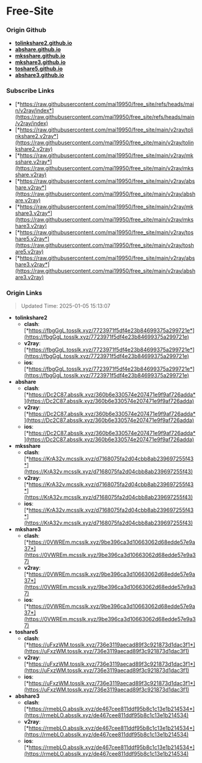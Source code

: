 # Free-Site

### Origin Github

- [**tolinkshare2.github.io**](https://github.com/tolinkshare2/tolinkshare2.github.io)
- [**abshare.github.io**](https://github.com/abshare/abshare.github.io)
- [**mksshare.github.io**](https://github.com/mksshare/mksshare.github.io)
- [**mkshare3.github.io**](https://github.com/mkshare3/mkshare3.github.io)
- [**toshare5.github.io**](https://github.com/toshare5/toshare5.github.io)
- [**abshare3.github.io**](https://github.com/abshare3/abshare3.github.io)

### Subscribe Links

- [*https://raw.githubusercontent.com/mai19950/free_site/refs/heads/main/v2ray/index*](https://raw.githubusercontent.com/mai19950/free_site/refs/heads/main/v2ray/index)
- [*https://raw.githubusercontent.com/mai19950/free_site/main/v2ray/tolinkshare2.v2ray*](https://raw.githubusercontent.com/mai19950/free_site/main/v2ray/tolinkshare2.v2ray)
- [*https://raw.githubusercontent.com/mai19950/free_site/main/v2ray/mksshare.v2ray*](https://raw.githubusercontent.com/mai19950/free_site/main/v2ray/mksshare.v2ray)
- [*https://raw.githubusercontent.com/mai19950/free_site/main/v2ray/abshare.v2ray*](https://raw.githubusercontent.com/mai19950/free_site/main/v2ray/abshare.v2ray)
- [*https://raw.githubusercontent.com/mai19950/free_site/main/v2ray/mkshare3.v2ray*](https://raw.githubusercontent.com/mai19950/free_site/main/v2ray/mkshare3.v2ray)
- [*https://raw.githubusercontent.com/mai19950/free_site/main/v2ray/toshare5.v2ray*](https://raw.githubusercontent.com/mai19950/free_site/main/v2ray/toshare5.v2ray)
- [*https://raw.githubusercontent.com/mai19950/free_site/main/v2ray/abshare3.v2ray*](https://raw.githubusercontent.com/mai19950/free_site/main/v2ray/abshare3.v2ray)

### Origin Links

> Updated Time: 2025-01-05 15:13:07

- **tolinkshare2**
  - **clash**: [*https://fbgGgL.tosslk.xyz/7723971f5df4e23b84699375a299721e*](https://fbgGgL.tosslk.xyz/7723971f5df4e23b84699375a299721e)
  - **v2ray**: [*https://fbgGgL.tosslk.xyz/7723971f5df4e23b84699375a299721e*](https://fbgGgL.tosslk.xyz/7723971f5df4e23b84699375a299721e)
  - **ios**: [*https://fbgGgL.tosslk.xyz/7723971f5df4e23b84699375a299721e*](https://fbgGgL.tosslk.xyz/7723971f5df4e23b84699375a299721e)
- **abshare**
  - **clash**: [*https://Dc2C87.absslk.xyz/360b6e330574e207471e9f9af726adda*](https://Dc2C87.absslk.xyz/360b6e330574e207471e9f9af726adda)
  - **v2ray**: [*https://Dc2C87.absslk.xyz/360b6e330574e207471e9f9af726adda*](https://Dc2C87.absslk.xyz/360b6e330574e207471e9f9af726adda)
  - **ios**: [*https://Dc2C87.absslk.xyz/360b6e330574e207471e9f9af726adda*](https://Dc2C87.absslk.xyz/360b6e330574e207471e9f9af726adda)
- **mksshare**
  - **clash**: [*https://KrA32v.mcsslk.xyz/d7168075fa2d04cbb8ab239697255f43*](https://KrA32v.mcsslk.xyz/d7168075fa2d04cbb8ab239697255f43)
  - **v2ray**: [*https://KrA32v.mcsslk.xyz/d7168075fa2d04cbb8ab239697255f43*](https://KrA32v.mcsslk.xyz/d7168075fa2d04cbb8ab239697255f43)
  - **ios**: [*https://KrA32v.mcsslk.xyz/d7168075fa2d04cbb8ab239697255f43*](https://KrA32v.mcsslk.xyz/d7168075fa2d04cbb8ab239697255f43)
- **mkshare3**
  - **clash**: [*https://0VWREm.mcsslk.xyz/9be396ca3d10663062d68edde57e9a37*](https://0VWREm.mcsslk.xyz/9be396ca3d10663062d68edde57e9a37)
  - **v2ray**: [*https://0VWREm.mcsslk.xyz/9be396ca3d10663062d68edde57e9a37*](https://0VWREm.mcsslk.xyz/9be396ca3d10663062d68edde57e9a37)
  - **ios**: [*https://0VWREm.mcsslk.xyz/9be396ca3d10663062d68edde57e9a37*](https://0VWREm.mcsslk.xyz/9be396ca3d10663062d68edde57e9a37)
- **toshare5**
  - **clash**: [*https://uFxzWM.tosslk.xyz/736e3119aecad89f3c921873d1dac3f1*](https://uFxzWM.tosslk.xyz/736e3119aecad89f3c921873d1dac3f1)
  - **v2ray**: [*https://uFxzWM.tosslk.xyz/736e3119aecad89f3c921873d1dac3f1*](https://uFxzWM.tosslk.xyz/736e3119aecad89f3c921873d1dac3f1)
  - **ios**: [*https://uFxzWM.tosslk.xyz/736e3119aecad89f3c921873d1dac3f1*](https://uFxzWM.tosslk.xyz/736e3119aecad89f3c921873d1dac3f1)
- **abshare3**
  - **clash**: [*https://rmebLO.absslk.xyz/de467cee811ddf95b8c1c13e1b214534*](https://rmebLO.absslk.xyz/de467cee811ddf95b8c1c13e1b214534)
  - **v2ray**: [*https://rmebLO.absslk.xyz/de467cee811ddf95b8c1c13e1b214534*](https://rmebLO.absslk.xyz/de467cee811ddf95b8c1c13e1b214534)
  - **ios**: [*https://rmebLO.absslk.xyz/de467cee811ddf95b8c1c13e1b214534*](https://rmebLO.absslk.xyz/de467cee811ddf95b8c1c13e1b214534)
